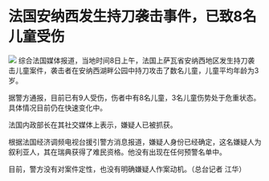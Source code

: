 

# 法国安纳西发生持刀袭击事件，已致8名儿童受伤

![](https://inews.gtimg.com/om_bt/OfLCEMIAT9n7KGBEIWRx0ZDFDQCTg0ubWhbEIuHOKIr20AA/1000)
综合法国媒体报道，当地时间8日上午，法国上萨瓦省安纳西地区发生持刀袭击儿童案件，袭击者在安纳西湖畔公园中持刀攻击了数名儿童，儿童平均年龄为3岁。

据警方通报，目前已有9人受伤，伤者中有8名儿童，3名儿童伤势处于危重状态。具体情况目前仍在快速变化中。

法国内政部长在其社交媒体上表示，嫌疑人已被抓获。

根据法国经济调频电视台援引警方消息报道，嫌疑人身份已经确定，这名嫌疑人为叙利亚人，其在瑞典获得了难民资格。他没有出现在任何预警名单中。

目前，警方没有对案件定性，也没有明确嫌疑人作案动机。（总台记者 江华）

